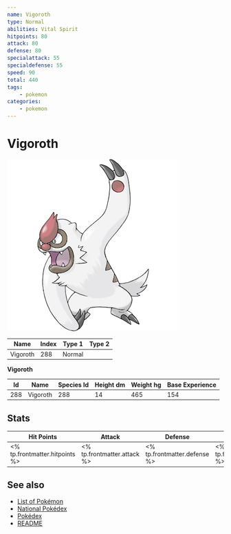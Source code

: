 ```yaml
---
name: Vigoroth
type: Normal
abilities: Vital Spirit
hitpoints: 80
attack: 80
defense: 80
specialattack: 55
specialdefense: 55
speed: 90
total: 440
tags:
    - pokemon
categories:
    - pokemon
---
```


# Vigoroth


![Vigoroth](images/288.png)

| **Name** | **Index** | **Type 1** | **Type 2** |
|----|----|----|----|
| Vigoroth | 288 | Normal  |  |

**Vigoroth** 




| **Id** | **Name** | **Species Id** | **Height dm** | **Weight hg** | **Base Experience** |
|--------|----------|----------------|------------|------------|---------------------|
| 288 | Vigoroth | 288 | 14 | 465 | 154 |



## Stats

| **Hit Points** | **Attack** | **Defense** | **Special Attack** | **Special Defense** | **Speed** | **Total** |
|----------------|------------|-------------|--------------------|---------------------|-----------|-----------|
| <% tp.frontmatter.hitpoints %> | <% tp.frontmatter.attack %> | <% tp.frontmatter.defense %> | <% tp.frontmatter.specialattack %> | <% tp.frontmatter.specialdefense %> | <% tp.frontmatter.speed %> | <% tp.frontmatter.total %> |

## See also

- [List of Pokémon](../pokemon.md)
- [National Pokédex](../national_pokedex.md)
- [Pokédex](../pokedex.md)
- [README](../README.md)
